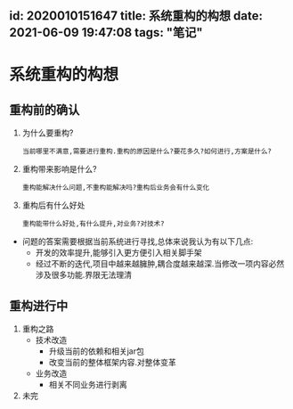 id: 2020010151647
title: 系统重构的构想
date: 2021-06-09 19:47:08
tags: "笔记"
---------

# 系统重构的构想
## 重构前的确认

1. 为什么要重构?
   ```text
   当前哪里不满意,需要进行重构.重构的原因是什么?要花多久?如何进行,方案是什么?
   ```
1. 重构带来影响是什么?
   ```text
   重构能解决什么问题,不重构能解决吗?重构后业务会有什么变化
   ```
1. 重构后有什么好处
   ```text
   重构能带什么好处,有什么提升,对业务?对技术?
   ```
* 问题的答案需要根据当前系统进行寻找,总体来说我认为有以下几点:
   * 开发的效率提升,能够引入更方便引入相关脚手架
   * 经过不断的迭代,项目中越来越臃肿,耦合度越来越深.当修改一项内容必然涉及很多功能.界限无法理清

## 重构进行中

1. 重构之路
   * 技术改造
      * 升级当前的依赖和相关jar包
      * 改变当前的整体框架内容.对整体变革
   * 业务改造
      * 相关不同业务进行剥离
1. 未完